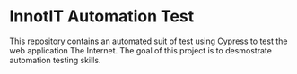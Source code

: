 # InnotIT Automation Test

This repository contains an automated suit of test using Cypress to test the web application The Internet.
The goal of this project is to desmostrate automation testing skills. 


